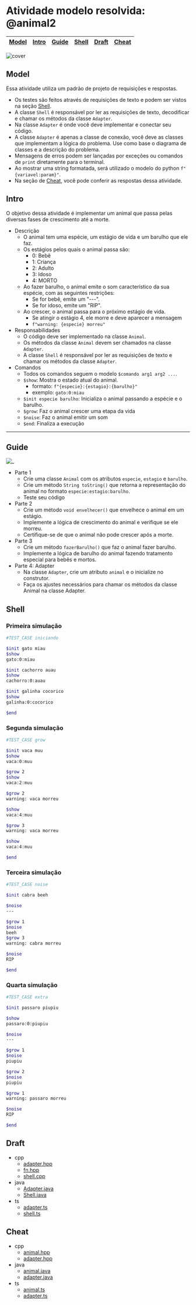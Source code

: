 # Atividade modelo resolvida: @animal2

<!-- toch -->
[Model](#model) | [Intro](#intro) | [Guide](#guide) | [Shell](#shell) | [Draft](#draft) | [Cheat](#cheat)
-- | -- | -- | -- | -- | --
<!-- toch -->

![cover](cover.jpg)

## Model

Essa atividade utiliza um padrão de projeto de requisições e respostas.

- Os testes são feitos através de requisições de texto e podem ser vistos na seção [Shell](#shell).
- A classe `Shell` é responsável por ler as requisições de texto, decodificar e chamar os métodos da classe `Adapter`.
- Na classe `Adapter` é onde você deve implementar e conectar seu código.
- A classe `Adapter` é apenas a classe de conexão, você deve as classes que implementam a lógica do problema. Use como base o diagrama de classes e a descrição do problema.
- Mensagens de erros podem ser lançadas por exceções ou comandos de `print` diretamente para o terminal.
- Ao mostrar uma string formatada, será utilizado o modelo do python `f"{variavel:param}"`.
- Na seção de [Cheat](#cheat), você pode conferir as respostas dessa atividade.

## Intro

O objetivo dessa atividade é implementar um animal que passa pelas diversas fases de crescimento até a morte.

- Descrição
  - O animal tem uma espécie, um estágio de vida e um barulho que ele faz.
  - Os estágios pelos quais o animal passa são:
    - 0: Bebê
    - 1: Criança
    - 2: Adulto
    - 3: Idoso
    - 4: MORTO
  - Ao fazer barulho, o animal emite o som característico da sua espécie, com as seguintes restrições:
    - Se for bebê, emite um "---".
    - Se for idoso, emite um "RIP".
  - Ao crescer, o animal passa para o próximo estágio de vida.
    - Se atingir o estágio 4, ele morre e deve aparecer a mensagem
    - `f"warning: {especie} morreu"`
- Responsabilidades
  - O código deve ser implementado na classe `Animal`.
  - Os métodos da classe `Animal` devem ser chamados na classe `Adapter`.
  - A classe `Shell` é responsável por ler as requisições de texto e chamar os métodos da classe `Adapter`.
- Comandos
  - Todos os comandos seguem o modelo `$comando arg1 arg2 ...`.
  - `$show`: Mostra o estado atual do animal.
    - formato: `f"{especie}:{estagio}:{barulho}"`
    - exemplo: `gato:0:miau`
  - `$init especie barulho`: Inicializa o animal passando a espécie e o barulho.
  - `$grow`: Faz o animal crescer uma etapa da vida
  - `$noise`: Faz o animal emitir um som
  - `$end`: Finaliza a execução

***

## Guide

![_](diagrama.png)

- Parte 1
  - Crie uma classe `Animal` com os atributos `especie`, `estagio` e `barulho`.
  - Crie um método `String toString()` que retorna a representação do animal no formato `especie:estagio:barulho`.
  - Teste seu código
- Parte 2
  - Crie um método `void envelhecer()` que envelhece o animal em um estágio.
  - Implemente a lógica de crescimento do animal e verifique se ele morreu.
  - Certifique-se de que o animal não pode crescer após a morte.
- Parte 3
  - Crie um método `fazerBarulho()` que faz o animal fazer barulho.
  - Implemente a lógica de barulho do animal fazendo tratamento especial para bebês e mortos.
- Parte 4: Adapter
  - Na classe `Adapter`, crie um atributo `animal` e o inicialize no construtor.
  - Faça os ajustes necessários para chamar os métodos da classe Animal na classe Adapter.

## Shell

### Primeira simulação

```bash
#TEST_CASE iniciando

$init gato miau
$show
gato:0:miau

$init cachorro auau
$show
cachorro:0:auau

$init galinha cocorico
$show
galinha:0:cocorico

$end
```

### Segunda simulação

```bash
#TEST_CASE grow

$init vaca muu
$show
vaca:0:muu

$grow 2
$show
vaca:2:muu

$grow 2
warning: vaca morreu

$show
vaca:4:muu

$grow 3
warning: vaca morreu

$show
vaca:4:muu

$end
```

### Terceira simulação

```bash
#TEST_CASE noise

$init cabra beeh

$noise
---

$grow 1
$noise
beeh
$grow 3
warning: cabra morreu

$noise
RIP

$end
```

### Quarta simulação

```bash
#TEST_CASE extra

$init passaro piupiu

$show
passaro:0:piupiu

$noise
---

$grow 1
$noise
piupiu

$grow 2
$noise
piupiu

$grow 1
warning: passaro morreu

$noise
RIP

$end
```

## Draft

<!-- draft -->
- cpp
  - [adapter.hpp](.cache/lang/cpp/adapter.hpp)
  - [fn.hpp](.cache/lang/cpp/fn.hpp)
  - [shell.cpp](.cache/lang/cpp/shell.cpp)
- java
  - [Adapter.java](.cache/lang/java/Adapter.java)
  - [Shell.java](.cache/lang/java/Shell.java)
- ts
  - [adapter.ts](.cache/lang/ts/adapter.ts)
  - [shell.ts](.cache/lang/ts/shell.ts)

<!-- draft -->

## Cheat

- cpp
  - [animal.hpp](.cache/animal.hpp)
  - [adapter.hpp](.cache/adapter.hpp)
- java
  - [animal.java](.cache/animal.java)
  - [adapter.java](.cache/adapter.java)
- ts
  - [animal.ts](.cache/animal.ts)
  - [adapter.ts](.cache/adapter.ts)
